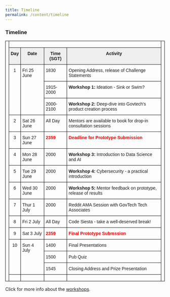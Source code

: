 ```yaml
---
title: Timeline
permalink: /content/timeline
---
```


### **Timeline**

<!--  -->
<style type="text/css">
.tg  {border-collapse:collapse;border-spacing:0;}
.tg td{border-color:black;border-style:solid;border-width:1px;font-family:Arial, sans-serif;font-size:14px;
  overflow:hidden;padding:10px 5px;word-break:normal;}
.tg th{border-color:black;border-style:solid;border-width:1px;font-family:Arial, sans-serif;font-size:14px;
  font-weight:normal;overflow:hidden;padding:10px 5px;word-break:normal;}
.tg .tg-j4pq{background-color:#efefef;border-color:#000000;text-align:center;vertical-align:top}
.tg .tg-dwmg{border-color:#000000;color:#fe0000;font-weight:bold;text-align:left;vertical-align:top}
.tg .tg-fm1b{background-color:#efefef;border-color:#000000;font-weight:bold;text-align:center;vertical-align:top}
.tg .tg-wp8o{border-color:#000000;text-align:center;vertical-align:top}
.tg .tg-73oq{border-color:#000000;text-align:left;vertical-align:top}
</style>
<table class="tg">
<thead>
  <tr>
    <th class="tg-73oq" rowspan="18"></th>
    <th class="tg-73oq" colspan="4"></th>
    <th class="tg-73oq" rowspan="18"></th>
  </tr>
  <tr>
    <td class="tg-j4pq"><span style="font-weight:bold">Day</span></td>
    <td class="tg-fm1b">Date</td>
    <td class="tg-fm1b">Time (SGT)</td>
    <td class="tg-fm1b">Activity</td>
  </tr>
  <tr>
    <td class="tg-wp8o" rowspan="3">1</td>
    <td class="tg-73oq" rowspan="3">Fri 25 June</td>
    <td class="tg-73oq">1830</td>
    <td class="tg-73oq">Opening Address, release of Challenge Statements</td>
  </tr>
  <tr>
    <td class="tg-73oq">1915-2000</td>
    <td class="tg-73oq"><span style="font-weight:bold">Workshop 1:</span> Ideation - Sink or Swim?</td>
  </tr>
  <tr>
    <td class="tg-73oq">2000-2100</td>
    <td class="tg-73oq"><span style="font-weight:bold">Workshop 2:</span> Deep-dive into Govtech's product creation process</td>
  </tr>
  <tr>
    <td class="tg-wp8o">2</td>
    <td class="tg-73oq">Sat 26 June</td>
    <td class="tg-73oq" rowspan="2">All Day</td>
    <td class="tg-73oq" rowspan="2">Mentors are available to book for drop-in consultation sessions</td>
  </tr>
  <tr>
    <td class="tg-wp8o" rowspan="2">3</td>
    <td class="tg-73oq" rowspan="2">Sun 27 June</td>
  </tr>
  <tr>
    <td class="tg-dwmg">2359</td>
    <td class="tg-dwmg">Deadline for Prototype Submission</td>
  </tr>
  <tr>
    <td class="tg-wp8o">4</td>
    <td class="tg-73oq">Mon 28 June</td>
    <td class="tg-73oq">2000</td>
    <td class="tg-73oq"><span style="font-weight:bold">Workshop 3: </span>Introduction to Data Science and AI</td>
  </tr>
  <tr>
    <td class="tg-wp8o">5</td>
    <td class="tg-73oq">Tue 29 June</td>
    <td class="tg-73oq">2000</td>
    <td class="tg-73oq"><span style="font-weight:bold">Workshop 4:</span> Cybersecurity - a practical introduction</td>
  </tr>
  <tr>
    <td class="tg-wp8o">6</td>
    <td class="tg-73oq">Wed 30 June</td>
    <td class="tg-73oq">2000</td>
    <td class="tg-73oq"><span style="font-weight:bold">Workshop 5:</span><span style="font-weight:normal"> Mentor feedback on prototype, release of results</span></td>
  </tr>
  <tr>
    <td class="tg-wp8o">7</td>
    <td class="tg-73oq">Thur 1 July</td>
    <td class="tg-73oq">2000</td>
    <td class="tg-73oq">Reddit AMA Session with GovTech Tech Associates</td>
  </tr>
  <tr>
    <td class="tg-wp8o">8</td>
    <td class="tg-73oq">Fri 2 July</td>
    <td class="tg-73oq">All Day</td>
    <td class="tg-73oq">Code Siesta - take a well-deserved break!</td>
  </tr>
  <tr>
    <td class="tg-wp8o">9</td>
    <td class="tg-73oq">Sat 3 July</td>
    <td class="tg-dwmg">2359</td>
    <td class="tg-dwmg">Final Prototype Submssion</td>
  </tr>
  <tr>
    <td class="tg-wp8o" rowspan="3">10</td>
    <td class="tg-73oq" rowspan="3">Sun 4 July</td>
    <td class="tg-73oq">1400</td>
    <td class="tg-73oq">Final Presentations</td>
  </tr>
  <tr>
    <td class="tg-73oq">1500</td>
    <td class="tg-73oq">Pub Quiz</td>
  </tr>
  <tr>
    <td class="tg-73oq">1545</td>
    <td class="tg-73oq">Closing Address and Prize Presentation</td>
  </tr>
  <tr>
    <td class="tg-73oq"></td>
    <td class="tg-73oq"></td>
    <td class="tg-73oq"></td>
    <td class="tg-73oq"></td>
  </tr>
</thead>
</table>

Click for more info about the [workshops](/content/workshops).

<!-- Table (for now)
have to figure out how to make a nice table in Isomer

| Fri 18 June | ?       | Hackathon Begins                                   |
|-------------|---------|----------------------------------------------------|
| Sun 20 June | 2359    | Submission of prototype                            |
| Mon 21 June | ?       | Judges review submissions and give feedback        |
| Tue 22 June | ?       |                                                    |
| Wed 23 June | 1200    | Finalists released                                 |
| Thu 24 June |         | Mentor clinics for finalists available for booking |
| ?           | ?       | Finalists submit refined prototypes                |
| Sat 26 June | evening | Final presentations, prize giving                  |
-->